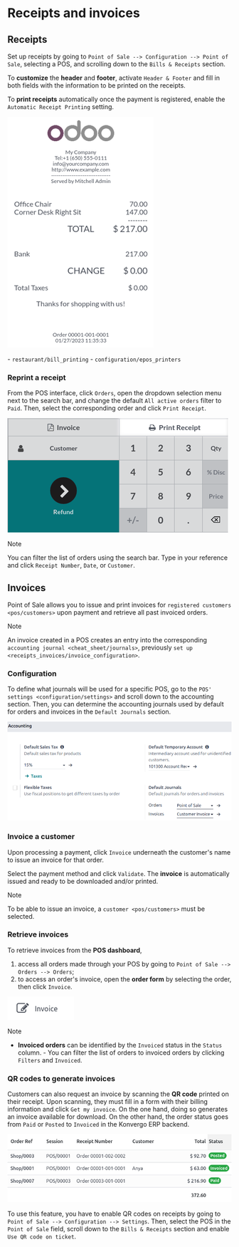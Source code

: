 # Receipts and invoices

## Receipts

Set up receipts by going to
`Point of Sale --> Configuration --> Point of Sale`, selecting a POS,
and scrolling down to the `Bills & Receipts` section.

To **customize** the **header** and **footer**, activate
`Header & Footer` and fill in both fields with the information to be
printed on the receipts.

To **print receipts** automatically once the payment is registered,
enable the `Automatic
Receipt Printing` setting.

![POS receipt](receipts_invoices/receipt.png)

<div class="seealso">

\- `restaurant/bill_printing` - `configuration/epos_printers`

</div>

### Reprint a receipt

From the POS interface, click `Orders`, open the dropdown selection menu
next to the search bar, and change the default `All active orders`
filter to `Paid`. Then, select the corresponding order and click
`Print Receipt`.

![Print receipt button from the backend](receipts_invoices/print-receipt.png)

> [!NOTE]
> You can filter the list of orders using the search bar. Type in your
> reference and click `Receipt Number`, `Date`, or `Customer`.

## Invoices

Point of Sale allows you to issue and print invoices for
`registered customers <pos/customers>` upon payment and retrieve all
past invoiced orders.

> [!NOTE]
> An invoice created in a POS creates an entry into the corresponding
> `accounting journal
> <cheat_sheet/journals>`, previously
> `set up <receipts_invoices/invoice_configuration>`.

### Configuration

To define what journals will be used for a specific POS, go to the
`POS' settings
<configuration/settings>` and scroll down to the accounting section.
Then, you can determine the accounting journals used by default for
orders and invoices in the `Default Journals` section.

![accounting section in the POS settings](receipts_invoices/invoice-config.png)

### Invoice a customer

Upon processing a payment, click `Invoice` underneath the customer's
name to issue an invoice for that order.

Select the payment method and click `Validate`. The **invoice** is
automatically issued and ready to be downloaded and/or printed.

> [!NOTE]
> To be able to issue an invoice, a `customer <pos/customers>` must be
> selected.

### Retrieve invoices

To retrieve invoices from the **POS dashboard**,

1.  access all orders made through your POS by going to
    `Point of Sale --> Orders -->
    Orders`;
2.  to access an order's invoice, open the **order form** by selecting
    the order, then click `Invoice`.

![invoice smart button from an order form](receipts_invoices/invoice-smart-button.png)

> [!NOTE]
> - **Invoiced orders** can be identified by the `Invoiced` status in
> the `Status` column. - You can filter the list of orders to invoiced
> orders by clicking `Filters` and `Invoiced`.

### QR codes to generate invoices

Customers can also request an invoice by scanning the **QR code**
printed on their receipt. Upon scanning, they must fill in a form with
their billing information and click `Get my
invoice`. On the one hand, doing so generates an invoice available for
download. On the other hand, the order status goes from `Paid` or
`Posted` to `Invoiced` in the Konvergo ERP backend.

![order status change](receipts_invoices/order-status.png)

To use this feature, you have to enable QR codes on receipts by going to
`Point of
Sale --> Configuration --> Settings`. Then, select the POS in the
`Point of Sale` field, scroll down to the `Bills & Receipts` section and
enable `Use QR code on
ticket`.
